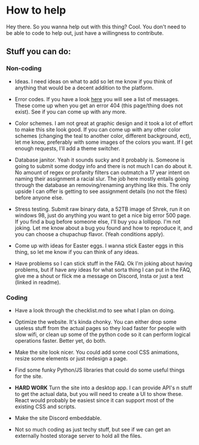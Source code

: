 # How to help

Hey there. So you wanna help out with this thing? Cool. You don't need to be able to code to help out, just have a willingness to contribute.

## Stuff you can do:

### Non-coding
* Ideas. I need ideas on what to add so let me know if you think of anything that would be a decent addition to the platform.

* Error codes. If you have a look [here](https://github.com/ReCore-sys/ASMShare/blob/main/app.py#L96) you will see a list of messages. These come up when you get an error 404 (this page/thing does not exist). See if you can come up with any more.

* Color schemes. I am not great at graphic design and it took a lot of effort to make this site look good. If you can come up with any other color schemes (changing the teal to another color, different background, ect), let me know, preferably with some images of the colors you want. If I get enough requests, I'll add a theme switcher.

* Database janitor. Yeah it sounds sucky and it probably is. Someone is going to submit some dodgy info and there is not much I can do about it. No amount of regex or profanity filters can outmatch a 17 year intent on naming their assignment a racial slur. The job here mostly entails going through the database an removing/renaming anything like this. The only upside I can offer is getting to see assignment details (no not the files) before anyone else.

* Stress testing. Submit raw binary data, a 52TB image of Shrek, run it on windows 98, just do anything you want to get a nice big error 500 page. If you find a bug before someone else, I'll buy you a lollipop. I'm not joking. Let me know about a bug you found and how to reproduce it, and you can choose a chupachup flavor. (Yeah conditions apply).

* Come up with ideas for Easter eggs. I wanna stick Easter eggs in this thing, so let me know if you can think of any ideas.

* Have problems so I can stick stuff in the FAQ. Ok I'm joking about having problems, but if have any ideas for what sorta thing I can put in the FAQ, give me a shout or flick me a message on Discord, Insta or just a text (linked in readme).

### Coding
* Have a look through the checklist.md to see what I plan on doing.

* Optimize the website. It's kinda chonky. You can either drop some useless stuff from the actual pages so they load faster for people with slow wifi, or clean up some of the python code so it can perform logical operations faster. Better yet, do both.

* Make the site look nicer. You could add some cool CSS animations, resize some elements or just redesign a page.

* Find some funky Python/JS libraries that could do some useful things for the site.

* <strong>HARD WORK</strong> Turn the site into a desktop app. I can provide API's n stuff to get the actual data, but you will need to create a UI to show these. React would probably be easiest since it can support most of the existing CSS and scripts.

* Make the site Discord embeddable.

* Not so much coding as just techy stuff, but see if we can get an externally hosted storage server to hold all the files.
